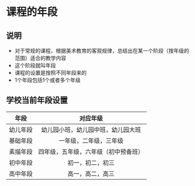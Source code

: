 # 课程的年段

## 说明
* 对于常规的课程，根据美术教育的客观规律，总结出在某一个阶段（按年级的范围）适合的教学内容
* 这个阶段就叫年段
* 课程的设置是按照不同年段来的
* 1个年段包括1个或者多个年级

## 学校当前年段设置

| 年段 | 对应年级 |
| :--: | :--: |
| 幼儿年段 | 幼儿园小班，幼儿园中班，幼儿园大班 |
| 基础年段 | 一年级，二年级，三年级 |
| 素描年段 | 四年级，五年级，六年级（初中预备班） |
| 初中年段 | 初一，初二，初三 |
| 高中年段 | 高一，高二，高三 |   
